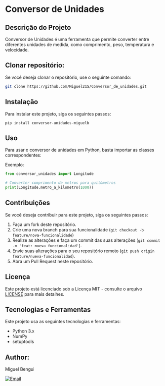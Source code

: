 # Conversor de Unidades

## Descrição do Projeto

Conversor de Unidades é uma ferramenta que permite converter entre diferentes unidades de medida, como comprimento, peso, temperatura e velocidade.

## Clonar repositório:
Se você deseja clonar o repositório, use o seguinte comando:

   ```bash
   git clone https://github.com/Miguel21S/Conversor_de_unidades.git
```

## Instalação
Para instalar este projeto, siga os seguintes passos:

``` 
pip install conversor-unidades-miguelb
```
## Uso
Para usar o conversor de unidades em Python, basta importar as classes correspondentes:

Exemplo:

```python
from conversor_unidades import Longitude

# Converter comprimento de metros para quilômetros
print(Longitude.metro_a_kilometro(1000))
```

## Contribuições
Se você deseja contribuir para este projeto, siga os seguintes passos:

1. Faça um fork deste repositório.
2. Crie uma nova branch para sua funcionalidade (`git checkout -b feature/nova-funcionalidade`)
3. Realize as alterações e faça um commit das suas alterações (`git commit -m 'feat: nueva funcionalidad'`).
4. Envie suas alterações para o seu repositório remoto (`git push origin feature/nueva-funcionalidad`).
5. Abra um Pull Request neste repositório.

## Licença
Este projeto está licenciado sob a Licença MIT - consulte o arquivo [LICENSE](LICENSE)  para mais detalhes.

## Tecnologias e Ferramentas
Este projeto usa as seguintes tecnologias e ferramentas:

- Python 3.x
- NumPy
- setuptools

## Author:
Miguel Bengui

<a href="mailto:leaismiguelss@gmail.com">
  <img src="https://img.shields.io/badge/Email-D14836?style=for-the-badge&logo=gmail&logoColor=white" alt="Email">
</a>